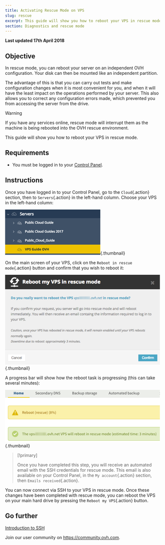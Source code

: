```yaml
---
title: Activating Rescue Mode on VPS
slug: rescue
excerpt: This guide will show you how to reboot your VPS in rescue mode.
section: Diagnostics and rescue mode
---
```


**Last updated 17th April 2018**

## Objective

In rescue mode, you can reboot your server on an independent OVH configuration. Your disk can then be mounted like an independent partition.

The advantage of this is that you can carry out tests and make configuration changes when it is most convenient for you, and when it will have the least impact on the operations performed by your server. This also allows you to correct any configuration errors made, which prevented you from accessing the server from the drive.

> [!warning]
>
> If you have any services online, rescue mode will interrupt them as the machine is being rebooted into the OVH rescue environment.
> 

This guide will show you how to reboot your VPS in rescue mode.

## Requirements

- You must be logged in to your [Control Panel](https://www.ovh.com/auth/?action=gotomanager).


## Instructions

Once you have logged in to your Control Panel, go to the `Cloud`{.action} section, then to `Servers`{.action} in the left-hand column. Choose your VPS in the left-hand column:

![VPS area in the Control Panel](images/vps_rescue1.png){.thumbnail}

On the main screen of your VPS, click on the `Reboot in rescue mode`{.action} button and confirm that you wish to reboot it:

![Confirm rescue mode](images/vps_rescue2.png){.thumbnail}

A progress bar will show how the reboot task is progressing (this can take several minutes):

![Rescue mode progress](images/rescue_task.png){.thumbnail}

> [!primary]
>
> Once you have completed this step, you will receive an automated email with the SSH credentials for rescue mode. This email is also available on your Control Panel, in the `My account`{.action} section, then `Emails received`{.action}.
> 

You can now connect via SSH to your VPS in rescue mode. Once these changes have been completed with rescue mode, you can reboot the VPS on your main hard drive by pressing the `Reboot my VPS`{.action} button.


## Go further

[Introduction to SSH](https://docs.ovh.com/ie/en/dedicated/ssh-introduction/)

Join our user community on <https://community.ovh.com>.